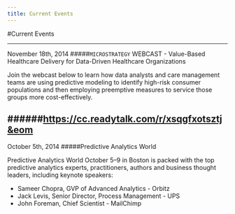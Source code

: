 ```yaml
---
title: Current Events
---
```


#Current Events

---
November 18th, 2014
#####`MICROSTRATEGY` WEBCAST - Value-Based Healthcare Delivery for Data-Driven Healthcare Organizations

Join the webcast below to learn how data analysts and care management teams are using predictive modeling to identify high-risk consumer populations and then employing preemptive measures to service those groups more cost-effectively.

######https://cc.readytalk.com/r/xsqgfxotsztj&eom
---
October 5th, 2014
#####Predictive Analytics World 

Predictive Analytics World October 5–9 in Boston is packed with the top predictive analytics experts, practitioners, authors and business thought leaders, including keynote speakers:

* Sameer Chopra, GVP of Advanced Analytics - Orbitz
* Jack Levis, Senior Director, Process Management - UPS
* John Foreman, Chief Scientist - MailChimp